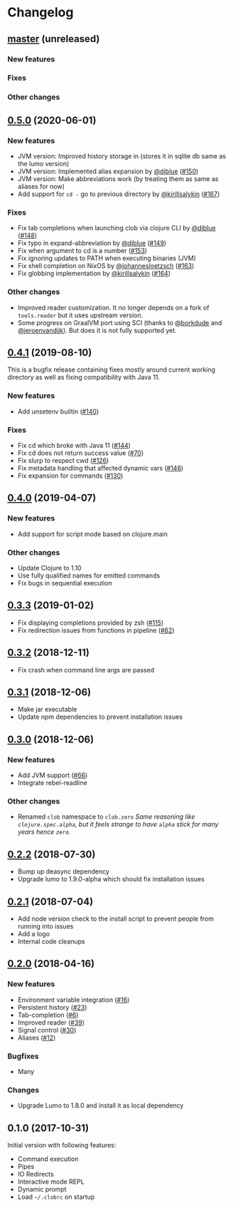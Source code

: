 # Changelog

## [master](https://github.com/dundalek/clob/compare/v0.5.0...master) (unreleased)

### New features
### Fixes
### Other changes

## [0.5.0](https://github.com/dundalek/clob/compare/v0.4.1...v0.5.0) (2020-06-01)


### New features

- JVM version: Improved history storage in (stores it in sqlite db same as the lumo version)
- JVM version: Implemented alias expansion by [@djblue](https://github.com/djblue) ([#150](https://github.com/dundalek/clob/pull/150))
- JVM version: Make abbreviations work (by treating them as same as aliases for now)
- Add support for `cd -` go to previous directory by [@kirillsalykin](https://github.com/kirillsalykin) ([#167](https://github.com/dundalek/clob/pull/167))

### Fixes

- Fix tab completions when launching clob via clojure CLI by [@djblue](https://github.com/djblue) ([#148](https://github.com/dundalek/clob/pull/148))
- Fix typo in expand-abbreviation by [@djblue](https://github.com/djblue) ([#149](https://github.com/dundalek/clob/pull/149))
- Fix when argument to cd is a number ([#153](https://github.com/dundalek/clob/issues/153))
- Fix ignoring updates to PATH when executing binaries (JVM)
- Fix shell completion on NixOS by [@johannesloetzsch](https://github.com/johannesloetzsch) ([#163](https://github.com/dundalek/clob/pull/163))
- Fix globbing implementation by [@kirillsalykin](https://github.com/kirillsalykin) ([#164](https://github.com/dundalek/clob/pull/164))

### Other changes

- Improved reader customization. It no longer depends on a fork of `tools.reader` but it uses upstream version.
- Some progress on GraalVM port using SCI (thanks to [@borkdude](https://github.com/borkdude) and [@jeroenvandijk](https://github.com/jeroenvandijk)). But does it is not fully supported yet.

## [0.4.1](https://github.com/dundalek/clob/compare/v0.4.0...v0.4.1) (2019-08-10)

This is a bugfix release containing fixes mostly around current working directory as well as fixing compatibility with Java 11.

### New features

- Add unsetenv builtin ([#140](https://github.com/dundalek/clob/issues/140))

### Fixes

- Fix cd which broke with Java 11 ([#144](https://github.com/dundalek/clob/issues/144))
- Fix cd does not return success value ([#70](https://github.com/dundalek/clob/issues/70))
- Fix slurp to respect cwd ([#126](https://github.com/dundalek/clob/issues/126))
- Fix metadata handling that affected dynamic vars ([#146](https://github.com/dundalek/clob/issues/146))
- Fix expansion for commands ([#130](https://github.com/dundalek/clob/issues/130))

## [0.4.0](https://github.com/dundalek/clob/compare/v0.3.3...v0.4.0) (2019-04-07)

### New features

- Add support for script mode based on clojure.main

### Other changes

- Update Clojure to 1.10
- Use fully qualified names for emitted commands
- Fix bugs in sequential execution

## [0.3.3](https://github.com/dundalek/clob/compare/v0.3.2...v0.3.3) (2019-01-02)

- Fix displaying completions provided by zsh ([#115](https://github.com/dundalek/clob/issues/115))
- Fix redirection issues from functions in pipeline ([#62](https://github.com/dundalek/clob/issues/62))

## [0.3.2](https://github.com/dundalek/clob/compare/v0.3.1...v0.3.2) (2018-12-11)

- Fix crash when command line args are passed

## [0.3.1](https://github.com/dundalek/clob/compare/v0.3.0...v0.3.1) (2018-12-06)

- Make jar executable
- Update npm dependencies to prevent installation issues

## [0.3.0](https://github.com/dundalek/clob/compare/v0.2.2...v0.3.0) (2018-12-06)

### New features

- Add JVM support ([#66](https://github.com/dundalek/clob/issues/66))
- Integrate rebel-readline

### Other changes

- Renamed `clob` namespace to `clob.zero`
  *Same reasoning like `clojure.spec.alpha`, but it feels strange to have `alpha` stick for many years hence `zero`.*

## [0.2.2](https://github.com/dundalek/clob/compare/v0.2.1...v0.2.2) (2018-07-30)

- Bump up deasync dependency
- Upgrade lumo to 1.9.0-alpha which should fix installation issues

## [0.2.1](https://github.com/dundalek/clob/compare/v0.2.0...v0.2.1) (2018-07-04)

- Add node version check to the install script to prevent people from running into issues
- Add a logo
- Internal code cleanups

## [0.2.0](https://github.com/dundalek/clob/compare/v0.1.0...v0.2.0) (2018-04-16)

### New features

- Environment variable integration ([#16](https://github.com/dundalek/clob/issues/16))
- Persistent history ([#23](https://github.com/dundalek/clob/pull/23))
- Tab-completion ([#6](https://github.com/dundalek/clob/issues/6))
- Improved reader ([#39](https://github.com/dundalek/clob/issues/39))
- Signal control ([#30](https://github.com/dundalek/clob/issues/30))
- Aliases ([#12](https://github.com/dundalek/clob/issues/12))

### Bugfixes

- Many

### Changes

- Upgrade Lumo to 1.8.0 and install it as local dependency

## 0.1.0 (2017-10-31)

Initial version with following features:

- Command execution
- Pipes
- IO Redirects
- Interactive mode REPL
- Dynamic prompt
- Load `~/.clobrc` on startup
